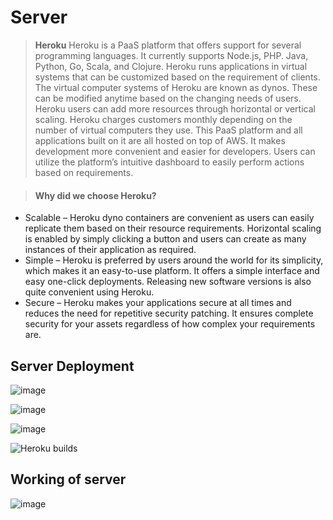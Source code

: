 # Server

> **Heroku** 
Heroku is a PaaS platform that offers support for several programming languages. It currently supports Node.js, PHP. Java, Python, Go, Scala, and Clojure. Heroku runs applications in virtual systems that can be customized based on the requirement of clients. The virtual computer systems of Heroku are known as dynos. These can be modified anytime based on the changing needs of users. Heroku users can add more resources through horizontal or vertical scaling.
Heroku charges customers monthly depending on the number of virtual computers they use. This PaaS platform and all applications built on it are all hosted on top of AWS. It makes development more convenient and easier for developers. Users can utilize the platform’s intuitive dashboard to easily perform actions based on requirements.

> #### Why did we choose Heroku?
- Scalable – Heroku dyno containers are convenient as users can easily replicate them based on their resource requirements. Horizontal scaling is enabled by simply clicking a button and users can create as many instances of their application as required. 
- Simple – Heroku is preferred by users around the world for its simplicity, which makes it an easy-to-use platform. It offers a simple interface and easy one-click deployments. Releasing new software versions is also quite convenient using Heroku. 
- Secure – Heroku makes your applications secure at all times and reduces the need for repetitive security patching. It ensures complete security for your assets regardless of how complex your requirements are.

## Server Deployment
![image](https://user-images.githubusercontent.com/49511150/116004182-364ac980-a61f-11eb-81ad-82d9bbbbf750.png)

![image](https://user-images.githubusercontent.com/49511150/116004224-61351d80-a61f-11eb-8668-28784bcb4a67.png)


![image](https://user-images.githubusercontent.com/49511150/116004238-7316c080-a61f-11eb-92c1-b96924e4cee9.png)

![Heroku builds](https://user-images.githubusercontent.com/49511150/116004408-3a2b1b80-a620-11eb-97d0-f0e319d2fa8d.PNG)

## Working of server
![image](https://user-images.githubusercontent.com/49511150/116006925-e83bc300-a62a-11eb-9d02-3cea51ad0ee5.png)
